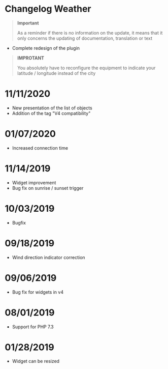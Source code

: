# Changelog Weather

>**Important**
>
>As a reminder if there is no information on the update, it means that it only concerns the updating of documentation, translation or text

- Complete redesign of the plugin 

>**IMPROTANT**
>
>You absolutely have to reconfigure the equipment to indicate your latitude / longitude instead of the city

# 11/11/2020

- New presentation of the list of objects
- Addition of the tag "V4 compatibility"

# 01/07/2020

- Increased connection time

# 11/14/2019

- Widget improvement
- Bug fix on sunrise / sunset trigger

# 10/03/2019

- Bugfix

# 09/18/2019

- Wind direction indicator correction

# 09/06/2019

- Bug fix for widgets in v4

# 08/01/2019

- Support for PHP 7.3

# 01/28/2019

- Widget can be resized
